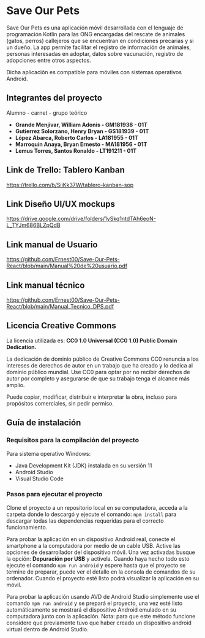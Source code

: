 # Save Our Pets

Save Our Pets es una aplicación móvil desarrollada con el lenguaje de programación Kotlin para las ONG encargadas del rescate de animales (gatos, perros) callejeros que se encuentran en condiciones precarias y si un dueño. La app permite facilitar el registro de información de animales, personas interesadas en adoptar, datos sobre vacunación, registro de adopciones entre otros aspectos.

Dicha aplicación es compatible para móviles con sistemas operativos Android.

## Integrantes del proyecto

Alumno - carnet - grupo teórico
* **Grande Menjivar, William Adonis - GM181938 - 01T** 
* **Gutierrez Solorzano, Henry Bryan - GS181939 - 01T**
* **López Abarca, Roberto Carlos - LA181955 - 01T**
* **Marroquín Anaya, Bryan Ernesto - MA181956 -  01T**
* **Lemus Torres, Santos Ronaldo - LT191211 - 01T**

## Link de Trello: Tablero Kanban

https://trello.com/b/SiiKk37W/tablero-kanban-sop

## Link Diseño UI/UX mockups

https://drive.google.com/drive/folders/1ySkq1ntdTAh6eoN-L_TYJm686BLZpQdB

## Link manual de Usuario
https://github.com/Ernest00/Save-Our-Pets-React/blob/main/Manual%20de%20usuario.pdf

## Link manual técnico
https://github.com/Ernest00/Save-Our-Pets-React/blob/main/Manual_Tecnico_DPS.pdf

## Licencia Creative Commons
La licencia utilizada es: **CC0 1.0 Universal (CC0 1.0) Public Domain Dedication.**

La dedicación de dominio público de Creative Commons CC0 renuncia a los intereses de derechos de autor en un trabajo que ha creado y lo dedica al dominio público mundial. Use CC0 para optar por no recibir derechos de autor por completo y asegurarse de que su trabajo tenga el alcance más amplio. 

Puede copiar, modificar, distribuir e interpretar la obra, incluso para propósitos comerciales, sin pedir permiso.

## Guía de instalación

### Requisitos para la compilación del proyecto
Para sistema operativo Windows:

* Java Development Kit (JDK) instalada en su versión 11
* Android Studio
* Visual Studio Code

### Pasos para ejecutar el proyecto

Clone el proyecto a un repositorio local en su computadora, acceda a la carpeta donde lo descargó y ejecute el comando:
`npm install` para descargar todas las dependencias requeridas para el correcto funcionamiento.

Para probar la aplicación en un dispositivo Android real, conecte el smartphone a la computadora por medio de un cable USB.
Active las opciones de desarrollador del dispositivo móvil. Una vez activadas busque la opción: **Depuración por USB** y actívela. Cuando haya hecho todo esto ejecute el comando `npm run android` y espere hasta que el proyecto se termine de preparar, puede ver el detalle en la consola de comandos de su ordenador. Cuando el proyecto esté listo podrá visualizar la aplicación en su móvil.

Para probar la aplicación usando AVD de Android Studio simplemente use el comando `npm run android` y se prepará el proyecto, una vez
esté listo automáticamente se mostrará el dispositivo Android emulado en su computadora junto con la aplicación. Nota: para que este método
funcione considere que previamente tuvo que haber creado un dispositivo android virtual dentro de Android Studio. 




